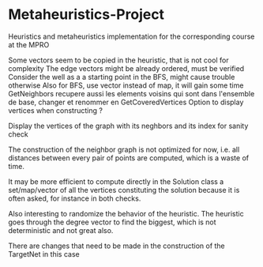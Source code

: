 # Metaheuristics-Project
Heuristics and metaheuristics implementation for the corresponding course at the MPRO

Some vectors seem to be copied in the heuristic, that is not cool for complexity
The edge vectors might be already ordered, must be verified
Consider the well as a a starting point in the BFS, might cause trouble otherwise
Also for BFS, use vector instead of map, it will gain some time
GetNeighbors recupere aussi les elements voisins qui sont dans l'ensemble de base, changer et renommer en GetCoveredVertices
Option to display vertices when constructing ?

Display the vertices of the graph with its neghbors and its index for sanity check

The construction of the neighbor graph is not optimized for now, i.e. all distances between every pair of points are computed, which is a waste of time.

It may be more efficient to compute directly in the Solution class a set/map/vector of all the vertices constituting the solution because it is often asked, for instance in both checks.

Also interesting to randomize the behavior of the heuristic.
The heuristic goes through the degree vector to find the biggest, which is not deterministic and not great also.

There are changes that need to be made in the construction of the TargetNet in this case